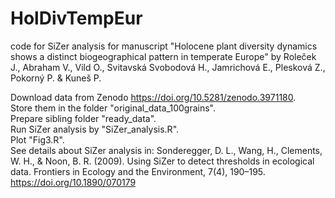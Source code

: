 # HolDivTempEur
code for SiZer analysis for manuscript "Holocene plant diversity dynamics shows a distinct biogeographical pattern in temperate Europe" by Roleček J., Abraham V., Vild O., Svitavská Svobodová H., Jamrichová E., Plesková Z., Pokorný P. & Kuneš P.  
  
Download data from Zenodo  https://doi.org/10.5281/zenodo.3971180.  
Store them in the folder "original_data_100grains".  
Prepare sibling folder "ready_data".  
Run SiZer analysis by "SiZer_analysis.R".  
Plot "Fig3.R".  
See details about SiZer analysis in:
Sonderegger, D. L., Wang, H., Clements, W. H., & Noon, B. R. (2009). Using SiZer to detect thresholds in ecological data. Frontiers in Ecology and the Environment, 7(4), 190–195. https://doi.org/10.1890/070179


